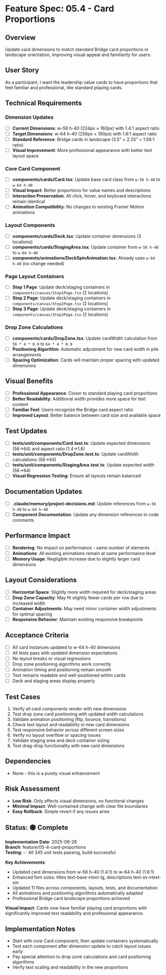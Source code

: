 # Feature Spec: 05.4 - Card Proportions

## Overview
Update card dimensions to match standard Bridge card proportions in landscape orientation, improving visual appeal and familiarity for users.

## User Story
As a participant, I want the leadership value cards to have proportions that feel familiar and professional, like standard playing cards.

## Technical Requirements

### Dimension Updates
- [ ] **Current Dimensions**: w-56 h-40 (224px × 160px) with 1.4:1 aspect ratio
- [ ] **Target Dimensions**: w-64 h-40 (256px × 160px) with 1.6:1 aspect ratio
- [ ] **Standard Reference**: Bridge cards in landscape (3.5" × 2.25" = 1.56:1 ratio)
- [ ] **Visual Improvement**: More professional appearance with better text layout space

### Core Card Component
- [ ] **components/cards/Card.tsx**: Update base card class from `w-56 h-40` to `w-64 h-40`
- [ ] **Visual Impact**: Better proportions for value names and descriptions
- [ ] **Interaction Preservation**: All click, hover, and keyboard interactions remain identical
- [ ] **Animation Compatibility**: No changes to existing Framer Motion animations

### Layout Components
- [ ] **components/cards/Deck.tsx**: Update container dimensions (3 locations)
- [ ] **components/cards/StagingArea.tsx**: Update container from `w-56 h-40` to `w-64 h-40`
- [ ] **components/animations/DeckSpinAnimation.tsx**: Already uses `w-64 h-40` (no change needed)

### Page Layout Containers
- [ ] **Step 1 Page**: Update deck/staging containers in `components/canvas/Step1Page.tsx` (2 locations)
- [ ] **Step 2 Page**: Update deck/staging containers in `components/canvas/Step2Page.tsx` (2 locations)
- [ ] **Step 3 Page**: Update deck/staging containers in `components/canvas/Step3Page.tsx` (2 locations)

### Drop Zone Calculations
- [ ] **components/cards/DropZone.tsx**: Update cardWidth calculation from `56 * 4 * 0.9` to `64 * 4 * 0.9`
- [ ] **Positioning Algorithm**: Automatic adjustment for new card width in pile arrangements
- [ ] **Spacing Optimization**: Cards will maintain proper spacing with updated dimensions

## Visual Benefits
- [ ] **Professional Appearance**: Closer to standard playing card proportions
- [ ] **Better Readability**: Additional width provides more space for text content
- [ ] **Familiar Feel**: Users recognize the Bridge card aspect ratio
- [ ] **Improved Layout**: Better balance between card size and available space

## Test Updates
- [ ] **tests/unit/components/Card.test.ts**: Update expected dimensions (56→64) and aspect ratio (1.4→1.6)
- [ ] **tests/unit/components/DropZone.test.ts**: Update cardWidth calculations (56→64)
- [ ] **tests/unit/components/StagingArea.test.ts**: Update expected width (56→64)
- [ ] **Visual Regression Testing**: Ensure all layouts remain balanced

## Documentation Updates
- [ ] **.claude/memory/project-decisions.md**: Update references from `w-56 h-40` to `w-64 h-40`
- [ ] **Component Documentation**: Update any dimension references in code comments

## Performance Impact
- [ ] **Rendering**: No impact on performance - same number of elements
- [ ] **Animations**: All existing animations remain at same performance level
- [ ] **Memory Usage**: Negligible increase due to slightly larger card dimensions

## Layout Considerations
- [ ] **Horizontal Space**: Slightly more width required for deck/staging areas
- [ ] **Drop Zone Capacity**: May fit slightly fewer cards per row due to increased width
- [ ] **Container Adjustments**: May need minor container width adjustments for optimal spacing
- [ ] **Responsive Behavior**: Maintain existing responsive breakpoints

## Acceptance Criteria
- [ ] All card instances updated to w-64 h-40 dimensions
- [ ] All tests pass with updated dimension expectations
- [ ] No layout breaks or visual regressions
- [ ] Drop zone positioning algorithms work correctly
- [ ] Animation timing and positioning remain smooth
- [ ] Text remains readable and well-positioned within cards
- [ ] Deck and staging areas display properly

## Test Cases
1. Verify all card components render with new dimensions
2. Test drop zone card positioning with updated width calculations
3. Validate animation positioning (flip, bounce, transitions)
4. Check text layout and readability in new card dimensions
5. Test responsive behavior across different screen sizes
6. Verify no layout overflow or spacing issues
7. Validate staging area and deck container sizing
8. Test drag-drop functionality with new card dimensions

## Dependencies
- None - this is a purely visual enhancement

## Risk Assessment
- **Low Risk**: Only affects visual dimensions, no functional changes
- **Minimal Impact**: Well-contained change with clear file boundaries
- **Easy Rollback**: Simple revert if any issues arise

## Status: 🟢 Complete

**Implementation Date**: 2025-08-28  
**Branch**: feature/05-4-card-proportions  
**Testing**: ✅ All 345 unit tests passing, build successful

**Key Achievements**:
- Updated card dimensions from w-56 h-40 (1.4:1) to w-64 h-40 (1.6:1) 
- Enhanced font sizes: titles text-base→text-lg, descriptions text-xs→text-sm
- Updated 11 files across components, layouts, tests, and documentation
- All animations and positioning algorithms automatically adapted
- Professional Bridge card landscape proportions achieved

**Visual Impact**: Cards now have familiar playing card proportions with significantly improved text readability and professional appearance.

## Implementation Notes
- Start with core Card component, then update containers systematically
- Test each component after dimension update to catch layout issues early
- Pay special attention to drop zone calculations and card positioning algorithms
- Verify text scaling and readability in the new proportions